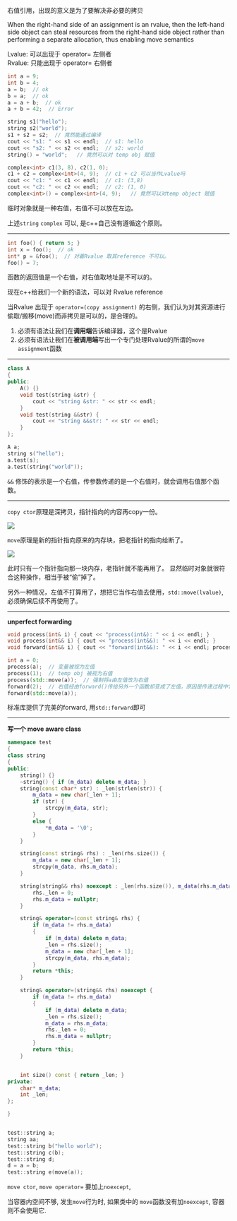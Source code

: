 

右值引用，出现的意义是为了要解决非必要的拷贝

When the right-hand side of an assignment is an rvalue, then the left-hand side object can steal resources from the right-hand side object rather than performing a separate allocation, thus enabling move semantics

Lvalue: 可以出现于 operator= 左侧者   
Rvalue: 只能出现于 operator= 右侧者

```cpp
int a = 9;
int b = 4;
a = b;  // ok
b = a;  // ok
a = a + b;  // ok
a + b = 42;  // Error 
```

```cpp
string s1("hello");
string s2("world");
s1 + s2 = s2;  // 竟然能通过编译
cout << "s1: " << s1 << endl;  // s1: hello
cout << "s2: " << s2 << endl;  // s2: world
string() = "world";   // 竟然可以对 temp obj 赋值
```

```cpp
complex<int> c1(3, 8), c2(1, 0);
c1 + c2 = complex<int>(4, 9);  // c1 + c2 可以当作Lvalue吗
cout << "c1: " << c1 << endl;  // c1: (3,8)
cout << "c2: " << c2 << endl;  // c2: (1, 0)
complex<int>() = complex<int>(4, 9);   // 竟然可以对temp object 赋值
```

临时对象就是一种右值，右值不可以放在左边。

上述`string` `complex` 可以, 是c++自己没有遵循这个原则。

------------------------------------------------------
```cpp
int foo() { return 5; }
int x = foo();  // ok
int* p = &foo();  // 对着Rvalue 取其reference 不可以。
foo() = 7;
```

函数的返回值是一个右值，对右值取地址是不可以的。

现在c++给我们一个新的语法，可以对 Rvalue reference

当Rvalue 出现于 `operator=(copy assignment)` 的右侧，我们认为对其资源进行偷取/搬移(move)而非拷贝是可以的，是合理的。

1. 必须有语法让我们在**调用端**告诉编译器，这个是Rvalue
2. 必须有语法让我们在**被调用端**写出一个专门处理Rvalue的所谓的`move assignment`函数

-----------------------------------------------------
```cpp
class A
{
public:
    A() {}
    void test(string &str) {
        cout << "string &str: " << str << endl;
    }
    void test(string &&str) {
        cout << "string &&str: " << str << endl;
    }
};

A a;
string s("hello");
a.test(s);
a.test(string("world"));
```

`&&` 修饰的表示是一个右值，传参数传递的是一个右值时，就会调用右值那个函数。

----------------------------------------------------------

`copy ctor`原理是深拷贝，指针指向的内容再copy一份。

<img src="../../images/deep_copy.png">

`move`原理是新的指针指向原来的内存块，把老指针的指向给断了。

<img src="../../images/move_copy.png">

此时只有一个指针指向那一块内存，老指针就不能再用了。 显然临时对象就很符合这种操作，相当于被“偷”掉了。


另外一种情况，左值不打算用了，想把它当作右值去使用，`std::move(lvalue)`, 必须确保后续不再使用了。


------------------------------------------------------

**unperfect forwarding**

```cpp
void process(int& i) { cout << "process(int&): " << i << endl; }
void process(int&& i) { cout << "process(int&&): " << i << endl; }
void forward(int&& i) { cout << "forward(int&&): " << i << endl; process(i); }

int a = 0;
process(a);  // 变量被视为左值
process(1);  // temp obj 被视为右值
process(std::move(a));  // 强制将a由左值改为右值
forward(2);  // 右值经由forward()传给另外一个函数却变成了左值，原因是传递过程中它变成了一个 name object
forward(std::move(a));
```

标准库提供了完美的forward, 用`std::forward`即可

----------------------------------------------------------------
**写一个 move aware class**

```cpp
namespace test
{
class string
{
public:
    string() {}
    ~string() { if (m_data) delete m_data; }
    string(const char* str) : _len(strlen(str)) {
        m_data = new char[_len + 1];
        if (str) {
            strcpy(m_data, str);
        }
        else {
            *m_data = '\0';
        }
    }

    string(const string& rhs) : _len(rhs.size()) {
        m_data = new char[_len + 1];
        strcpy(m_data, rhs.m_data);
    }

    string(string&& rhs) noexcept : _len(rhs.size()), m_data(rhs.m_data) {
        rhs._len = 0;
        rhs.m_data = nullptr;
    }

    string& operator=(const string& rhs) {
        if (m_data != rhs.m_data)
        {
            if (m_data) delete m_data;
            _len = rhs.size();
            m_data = new char[_len + 1];
            strcpy(m_data, rhs.m_data);
        }
        return *this;
    }

    string& operator=(string&& rhs) noexcept {
        if (m_data != rhs.m_data)
        {
            if (m_data) delete m_data;
            _len = rhs.size();
            m_data = rhs.m_data;
            rhs._len = 0;
            rhs.m_data = nullptr;
        }
        return *this;
    }


    int size() const { return _len; }
private:
    char* m_data;
    int _len;
};

}


test::string a;
string aa;
test::string b("hello world");
test::string c(b);
test::string d;
d = a = b;
test::string e(move(a));
```

`move ctor`, `move operator=` 要加上`noexcept`, 

当容器内空间不够, 发生`move`行为时, 如果类中的 `move`函数没有加`noexcept`, 容器则不会使用它.



